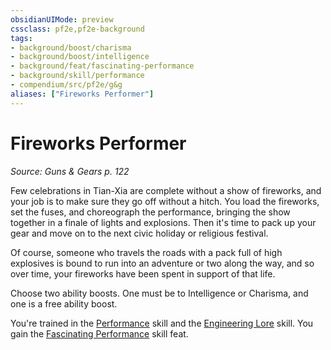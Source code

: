 ```yaml
---
obsidianUIMode: preview
cssclass: pf2e,pf2e-background
tags:
- background/boost/charisma
- background/boost/intelligence
- background/feat/fascinating-performance
- background/skill/performance
- compendium/src/pf2e/g&g
aliases: ["Fireworks Performer"]
---
```

# Fireworks Performer
*Source: Guns & Gears p. 122*  

Few celebrations in Tian-Xia are complete without a show of fireworks, and your job is to make sure they go off without a hitch. You load the fireworks, set the fuses, and choreograph the performance, bringing the show together in a finale of lights and explosions. Then it's time to pack up your gear and move on to the next civic holiday or religious festival.

Of course, someone who travels the roads with a pack full of high explosives is bound to run into an adventure or two along the way, and so over time, your fireworks have been spent in support of that life.

Choose two ability boosts. One must be to Intelligence or Charisma, and one is a free ability boost.

You're trained in the [Performance](/compendium/skills.md#Performance) skill and the [Engineering Lore](/compendium/skills.md#Lore) skill. You gain the [Fascinating Performance](/compendium/feats/fascinating-performance.md) skill feat.
